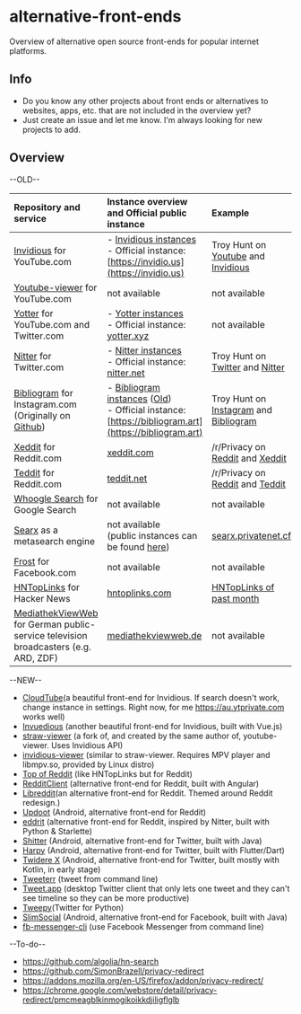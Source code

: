 # alternative-front-ends
Overview of alternative open source front-ends for popular internet platforms.

## Info
* Do you know any other projects about front ends or alternatives to websites, apps, etc. that are not included in the overview yet?
* Just create an issue and let me know. I'm always looking for new projects to add.

## Overview

--OLD--

|Repository and service|Instance overview and Official public instance|Example
|:---|:---|:---
|[Invidious](https://github.com/iv-org/invidious) for YouTube.com|- [Invidious instances](https://github.com/iv-org/documentation/blob/master/Invidious-Instances.md)<br>- Official instance: [https://invidio.us](https://invidio.us)|Troy Hunt on [Youtube](https://www.youtube.com/user/troyhuntdotcom/videos) and [Invidious](https://invidio.us/channel/troyhuntdotcom)
|[Youtube-viewer](https://github.com/trizen/youtube-viewer) for YouTube.com|not available|not available
|[Yotter](https://github.com/ytorg/Yotter) for YouTube.com and Twitter.com|- [Yotter instances](https://github.com/ytorg/Yotter#public-instances)<br>- Official instance: [yotter.xyz](https://yotter.xyz)|not available
|[Nitter](https://github.com/zedeus/nitter) for Twitter.com|- [Nitter instances](https://github.com/zedeus/nitter/wiki/Instances)<br>- Official instance: [nitter.net](https://nitter.net/)|Troy Hunt on [Twitter](https://twitter.com/troyhunt) and [Nitter](https://nitter.net/troyhunt)
|[Bibliogram](https://sr.ht/~cadence/bibliogram/) for Instagram.com<br>(Originally on [Github](https://github.com/cloudrac3r/bibliogram))|- [Bibliogram instances](https://git.sr.ht/~cadence/bibliogram-docs/tree/master/docs/Instances.md) ([Old](https://github.com/cloudrac3r/bibliogram/wiki/Instances))<br>- Official instance: [https://bibliogram.art](https://bibliogram.art)|Troy Hunt on [Instagram](https://www.instagram.com/troyhunt/) and [Bibliogram](https://bibliogram.art/u/troyhunt)
|[Xeddit](https://github.com/ErlingMK/Xeddit) for Reddit.com|[xeddit.com](https://www.xeddit.com/)|/r/Privacy on [Reddit](https://www.reddit.com/r/privacy/) and [Xeddit](https://www.xeddit.com/r/privacy/)
|[Teddit](https://codeberg.org/teddit/teddit) for Reddit.com|[teddit.net](https://teddit.net/)|/r/Privacy on [Reddit](https://www.reddit.com/r/privacy/) and [Teddit](https://teddit.net/r/privacy)
|[Whoogle Search](https://github.com/benbusby/whoogle-search) for Google Search|not available|not available
|[Searx](https://github.com/searx/searx) as a metasearch engine|not available<br>(public instances can be found [here](https://searx.space/))|[searx.privatenet.cf](https://searx.privatenet.cf/)
|[Frost](https://github.com/AllanWang/Frost-for-Facebook) for Facebook.com|not available|not available
|[HNTopLinks](https://github.com/eguller/hntoplinks) for Hacker News|[hntoplinks.com](http://www.hntoplinks.com/)|[HNTopLinks of past month](http://www.hntoplinks.com/month)
|[MediathekViewWeb](https://github.com/mediathekview/mediathekviewweb) for German public-service television broadcasters (e.g. ARD, ZDF)|[mediathekviewweb.de](https://mediathekviewweb.de/)|not available


--NEW--


- [CloudTube](https://git.sr.ht/~cadence/cloudtube)(a beautiful front-end for Invidious. If search doesn't work, change instance in settings. Right now, for me https://au.ytprivate.com works well)
- [Invuedious](https://github.com/bocchilorenzo/invuedious) (another beautiful front-end for Invidious, built with Vue.js)
- [straw-viewer](https://github.com/trizen/straw-viewer) (a fork of, and created by the same author of, youtube-viewer. Uses Invidious API)
- [invidious-viewer](https://github.com/git-bruh/invidious-viewer) (similar to straw-viewer. Requires MPV player and libmpv.so, provided by Linux distro)
- [Top of Reddit](https://github.com/mgerb/top-of-reddit) (like HNTopLinks but for Reddit)
- [RedditClient](https://github.com/grey-r/RedditSharp) (alternative front-end for Reddit, built with Angular)
- [Libreddit](https://libredd.it/)(an alternative front-end for Reddit. Themed around Reddit redesign.)
- [Updoot](https://github.com/adityam49/Updoot) (Android, alternative front-end for Reddit)
- [eddrit](https://github.com/corenting/eddrit) (alternative front-end for Reddit, inspired by Nitter, built with Python & Starlette)
- [Shitter](https://github.com/nuclearfog/Shitter) (Android, alternative front-end for Twitter, built with Java)
- [Harpy](https://github.com/robertodoering/harpy) (Android, alternative front-end for Twitter, built with Flutter/Dart)
- [Twidere X](https://github.com/TwidereProject/TwidereX-Android) (Android, alternative front-end for Twitter, built mostly with Kotlin, in early stage)
- [Tweeterr](https://github.com/sherwyn11/Tweeterr) (tweet from command line)
- [Tweet.app](https://github.com/rhysd/tweet-app) (desktop Twitter client that only lets one tweet and they can't see timeline so they can be more productive)
- [Tweepy](https://github.com/tweepy/tweepy)(Twitter for Python)
- [SlimSocial](https://github.com/rignaneseleo/SlimSocial-for-Facebook) (Android, alternative front-end for Facebook, built with Java)
- [fb-messenger-cli](https://github.com/Alex-Rose/fb-messenger-cli) (use Facebook Messenger from command line)

--To-do--

* https://github.com/algolia/hn-search
* https://github.com/SimonBrazell/privacy-redirect
* https://addons.mozilla.org/en-US/firefox/addon/privacy-redirect/
* https://chrome.google.com/webstore/detail/privacy-redirect/pmcmeagblkinmogikoikkdjiligflglb
